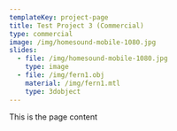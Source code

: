 ```yaml
---
templateKey: project-page
title: Test Project 3 (Commercial)
type: commercial
image: /img/homesound-mobile-1080.jpg
slides:
  - file: /img/homesound-mobile-1080.jpg
    type: image
  - file: /img/fern1.obj
    material: /img/fern1.mtl
    type: 3dobject
---
```

This is the page content
